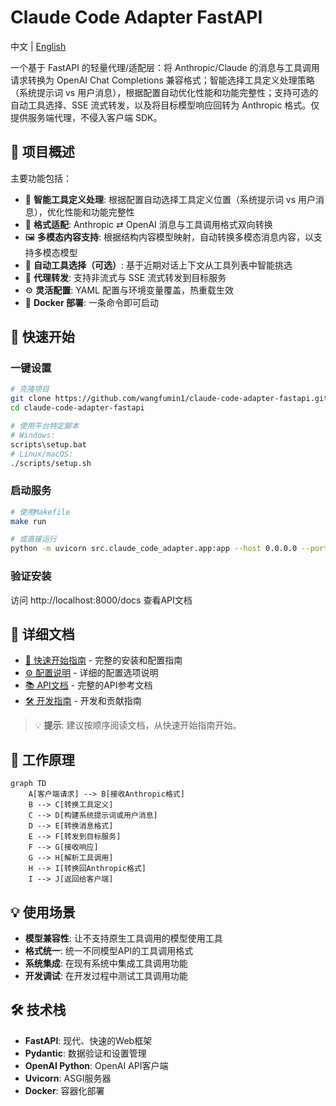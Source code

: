 # Claude Code Adapter FastAPI

中文 | [English](./en/index.md)

一个基于 FastAPI 的轻量代理/适配层：将 Anthropic/Claude 的消息与工具调用请求转换为 OpenAI Chat Completions 兼容格式；智能选择工具定义处理策略（系统提示词 vs 用户消息），根据配置自动优化性能和功能完整性；支持可选的自动工具选择、SSE 流式转发，以及将目标模型响应回转为 Anthropic 格式。仅提供服务端代理，不侵入客户端 SDK。

## 🎯 项目概述

主要功能包括：

- 🔧 **智能工具定义处理**: 根据配置自动选择工具定义位置（系统提示词 vs 用户消息），优化性能和功能完整性
- 🔄 **格式适配**: Anthropic ⇄ OpenAI 消息与工具调用格式双向转换
- 🖼️ **多模态内容支持**: 根据结构内容模型映射，自动转换多模态消息内容，以支持多模态模型
- 🧠 **自动工具选择（可选）**: 基于近期对话上下文从工具列表中智能挑选
- 📡 **代理转发**: 支持非流式与 SSE 流式转发到目标服务
- ⚙️ **灵活配置**: YAML 配置与环境变量覆盖，热重载生效
- 🐳 **Docker 部署**: 一条命令即可启动

## 🚀 快速开始

### 一键设置

```bash
# 克隆项目
git clone https://github.com/wangfumin1/claude-code-adapter-fastapi.git
cd claude-code-adapter-fastapi

# 使用平台特定脚本
# Windows:
scripts\setup.bat
# Linux/macOS:
./scripts/setup.sh
```

### 启动服务

```bash
# 使用Makefile
make run

# 或直接运行
python -m uvicorn src.claude_code_adapter.app:app --host 0.0.0.0 --port 8000
```

### 验证安装

访问 http://localhost:8000/docs 查看API文档

## 📖 详细文档

- [🚀 快速开始指南](getting-started.md) - 完整的安装和配置指南
- [⚙️ 配置说明](configuration.md) - 详细的配置选项说明
- [📚 API文档](api.md) - 完整的API参考文档
- [🛠️ 开发指南](development.md) - 开发和贡献指南

> 💡 **提示**: 建议按顺序阅读文档，从快速开始指南开始。

## 🔧 工作原理

```mermaid
graph TD
    A[客户端请求] --> B[接收Anthropic格式]
    B --> C[转换工具定义]
    C --> D[构建系统提示词或用户消息]
    D --> E[转换消息格式]
    E --> F[转发到目标服务]
    F --> G[接收响应]
    G --> H[解析工具调用]
    H --> I[转换回Anthropic格式]
    I --> J[返回给客户端]
```

## 💡 使用场景

- **模型兼容性**: 让不支持原生工具调用的模型使用工具
- **格式统一**: 统一不同模型API的工具调用格式
- **系统集成**: 在现有系统中集成工具调用功能
- **开发调试**: 在开发过程中测试工具调用功能

## 🛠️ 技术栈

- **FastAPI**: 现代、快速的Web框架
- **Pydantic**: 数据验证和设置管理
- **OpenAI Python**: OpenAI API客户端
- **Uvicorn**: ASGI服务器
- **Docker**: 容器化部署
